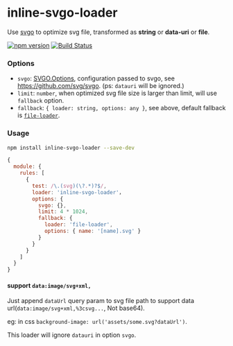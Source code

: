 # inline-svgo-loader
Use [svgo](https://github.com/svg/svgo) to optimize svg file, transformed as **string** or **data-uri** or **file**.

[![npm version](https://img.shields.io/npm/v/inline-svgo-loader.svg)](https://www.npmjs.com/package/inline-svgo-loader)
[![Build Status](https://travis-ci.org/lovetingyuan/inline-svgo-loader.svg?branch=master)](https://travis-ci.org/lovetingyuan/inline-svgo-loader)

### Options
* `svgo`: [SVGO.Options](https://github.com/DefinitelyTyped/DefinitelyTyped/blob/master/types/svgo/index.d.ts), configuration passed to svgo, see https://github.com/svg/svgo. (ps: `datauri` will be ignored.)
* `limit`: `number`, when optimized svg file size is larger than limit, will use `fallback` option.
* `fallback`: `{ loader: string, options: any }`, see above, default fallback is [`file-loader`](https://github.com/webpack-contrib/file-loader).

### Usage
```bash
npm install inline-svgo-loader --save-dev
```

```javascript
{
  module: {
    rules: [
      {
        test: /\.(svg)(\?.*)?$/,
        loader: 'inline-svgo-loader'，
        options: {
          svgo: {},
          limit: 4 * 1024,
          fallback: {
            loader: 'file-loader',
            options: { name: '[name].svg' }
          }
        }
      }
    ]
  }
}
```

#### support `data:image/svg+xml,`
Just append `dataUrl` query param to svg file path to support data url(`data:image/svg+xml,%3csvg...`, Not base64).

eg: in css `background-image: url('assets/some.svg?dataUrl')`.

This loader will ignore `datauri` in option `svgo`.

